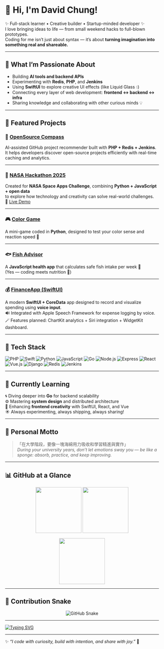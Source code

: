 # 👋 Hi, I'm David Chung!

✨ Full-stack learner • Creative builder • Startup-minded developer ✨  
I love bringing ideas to life — from small weekend hacks to full-blown prototypes.  
Coding for me isn’t just about syntax — it’s about **turning imagination into something real and shareable.**

---

## 🚀 What I’m Passionate About
- Building **AI tools and backend APIs**
- Experimenting with **Redis**, **PHP**, and **Jenkins**
- Using **SwiftUI** to explore creative UI effects (like Liquid Glass 💧)
- Connecting every layer of web development: **frontend ↔ backend ↔ infra**
- Sharing knowledge and collaborating with other curious minds 💡

---

## 🧠 Featured Projects

### 🧭 [OpenSource Compass](https://github.com/Giorno-Giovanna-Dio/opensource-compass)
AI-assisted GitHub project recommender built with **PHP + Redis + Jenkins**.  
It helps developers discover open-source projects efficiently with real-time caching and analytics.

---

### 🚀 [NASA Hackathon 2025](https://github.com/Giorno-Giovanna-Dio/nasa-hackathon-2025)
Created for **NASA Space Apps Challenge**, combining **Python + JavaScript + open data**  
to explore how technology and creativity can solve real-world challenges.  
📱 [Live Demo](https://nasa-space-app-hackathon2025-web.vercel.app/)

---

### 🎮 [Color Game](https://github.com/Giorno-Giovanna-Dio/color-game)
A mini-game coded in **Python**, designed to test your color sense and reaction speed 🎨

---

### 🐟 [Fish Advisor](https://github.com/Giorno-Giovanna-Dio/fish-advisor)
A **JavaScript health app** that calculates safe fish intake per week 🐠  
(Yes — coding meets nutrition 💪)

---

### 💰 [FinanceApp (SwiftUI)](https://github.com/Giorno-Giovanna-Dio/SWIFTUI_financeApp)
A modern **SwiftUI + CoreData** app designed to record and visualize spending using **voice input**.  
🔊 Integrated with Apple Speech Framework for expense logging by voice.  
🪄 Features planned: ChartKit analytics + Siri integration + WidgetKit dashboard.

---

## 🧰 Tech Stack

![PHP](https://img.shields.io/badge/-PHP-777BB4?logo=php&logoColor=white)
![Swift](https://img.shields.io/badge/-Swift-FA7343?logo=swift&logoColor=white)
![Python](https://img.shields.io/badge/-Python-3776AB?logo=python&logoColor=white)
![JavaScript](https://img.shields.io/badge/-JavaScript-F7DF1E?logo=javascript&logoColor=black)
![Go](https://img.shields.io/badge/-Go-00ADD8?logo=go&logoColor=white)
![Node.js](https://img.shields.io/badge/-Node.js-339933?logo=node.js&logoColor=white)
![Express](https://img.shields.io/badge/-Express-000000?logo=express&logoColor=white)
![React](https://img.shields.io/badge/-React-61DAFB?logo=react&logoColor=black)
![Vue.js](https://img.shields.io/badge/-Vue.js-4FC08D?logo=vue.js&logoColor=white)
![Django](https://img.shields.io/badge/-Django-092E20?logo=django&logoColor=white)
![Redis](https://img.shields.io/badge/-Redis-DC382D?logo=redis&logoColor=white)
![Jenkins](https://img.shields.io/badge/-Jenkins-D24939?logo=jenkins&logoColor=white)

---

## 🌱 Currently Learning
🌀 Diving deeper into **Go** for backend scalability  
⚙️ Mastering **system design** and distributed architecture  
🎨 Enhancing **frontend creativity** with SwiftUI, React, and Vue  
☀️ Always experimenting, always shipping, always sharing!

---

## 💬 Personal Motto

> 「在大學階段，要像一塊海綿用力吸收和學習精進與實作」  
> *During your university years, don’t let emotions sway you — be like a sponge: absorb, practice, and keep improving.*

---

## 📊 GitHub at a Glance

<p align="center">
  <img src="https://github-readme-stats.vercel.app/api?username=Giorno-Giovanna-Dio&show_icons=true&theme=tokyonight" height="150"/>
  <img src="https://github-readme-stats.vercel.app/api/top-langs/?username=Giorno-Giovanna-Dio&layout=compact&theme=tokyonight" height="150"/>
</p>

<p align="center">
  <img src="https://github-readme-streak-stats.herokuapp.com?user=Giorno-Giovanna-Dio&theme=tokyonight" height="150"/>
</p>

---

## 🐍 Contribution Snake

<p align="center">
  <img src="https://github.com/Giorno-Giovanna-Dio/Giorno-Giovanna-Dio/blob/output/github-contribution-grid-snake-dark.svg" alt="GitHub Snake"/>
</p>

---

[![Typing SVG](https://readme-typing-svg.demolab.com/?lines=%F0%9F%9A%80+Learning+in+Public;%F0%9F%8C%88+Turning+Ideas+into+Demos;%E2%98%95+Always+Coding+with+Coffee&center=true&vCenter=true&width=450)](https://git.io/typing-svg)

---

✨ *“I code with curiosity, build with intention, and share with joy.”* 🌈
